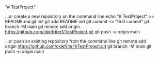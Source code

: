 "# TestProject" 

…or create a new repository on the command line
echo "# TestProject" >> README.md
git init
git add README.md
git commit -m "first commit"
git branch -M main
git remote add origin https://github.com/ckiefriter1/TestProject.git
git push -u origin main


…or push an existing repository from the command line
git remote add origin https://github.com/ckiefriter1/TestProject.git
git branch -M main
git push -u origin main